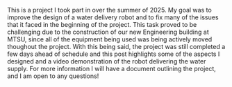 This is a project I took part in over the summer of 2025. My goal was to improve the design of a water delivery robot and to fix many of the issues that it faced in the beginning of the project. This task proved to be challenging due to the construction of our new Engineering building at MTSU, since all of the equipment being used was being actively moved thoughout the project. With this being said, the project was still completed a few days ahead of schedule and this post highlights some of the aspects I designed and a video demonstration of the robot delivering the water supply. For more information I will have a document outlining the project, and I am open to any questions!
